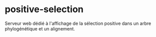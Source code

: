 # positive-selection
Serveur web dédié à l'affichage de la sélection positive dans un arbre phylogénétique et un alignement.
